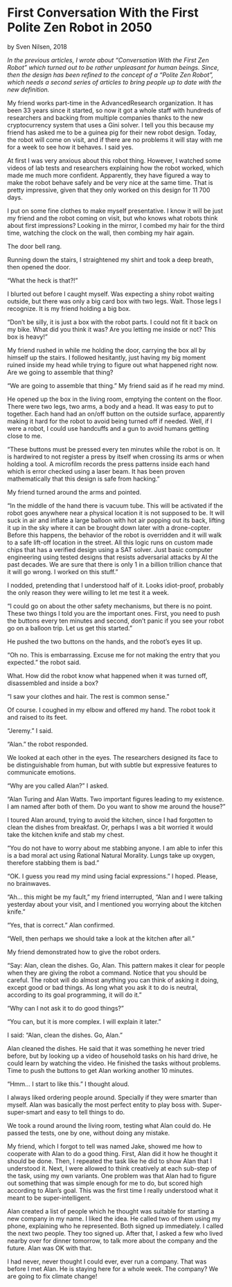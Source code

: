 # First Conversation With the First Polite Zen Robot in 2050
by Sven Nilsen, 2018

*In the previous articles, I wrote about “Conversation With the First Zen Robot” which turned out to be rather unpleasant for human beings. Since, then the design has been refined to the concept of a “Polite Zen Robot”, which needs a second series of articles to bring people up to date with the new definition.*

My friend works part-time in the AdvancedResearch organization. It has been 33 years since it started, so now it got a whole staff with hundreds of researchers and backing from multiple companies thanks to the new cryptocurrency system that uses a Gini solver. I tell you this because my friend has asked me to be a guinea pig for their new robot design. Today, the robot will come on visit, and if there are no problems it will stay with me for a week to see how it behaves. I said yes.

At first I was very anxious about this robot thing. However, I watched some videos of lab tests and researchers explaining how the robot worked, which made me much more confident. Apparently, they have figured a way to make the robot behave safely and be very nice at the same time. That is pretty impressive, given that they only worked on this design for 11 700 days.

I put on some fine clothes to make myself presentative. I know it will be just my friend and the robot coming on visit, but who knows what robots think about first impressions? Looking in the mirror, I combed my hair for the third time, watching the clock on the wall, then combing my hair again.

The door bell rang.

Running down the stairs, I straightened my shirt and took a deep breath, then opened the door.

“What the heck is that?!”

I blurted out before I caught myself. Was expecting a shiny robot waiting outside, but there was only a big card box with two legs. Wait. Those legs I recognize. It is my friend holding a big box.

“Don’t be silly, it is just a box with the robot parts. I could not fit it back on my bike. What did you think it was? Are you letting me inside or not? This box is heavy!”

My friend rushed in while me holding the door, carrying the box all by himself up the stairs. I followed hesitantly, just having my big moment ruined inside my head while trying to figure out what happened right now. Are we going to assemble that thing?

“We are going to assemble that thing.” My friend said as if he read my mind.

He opened up the box in the living room, emptying the content on the floor. There were two legs, two arms, a body and a head. It was easy to put to together. Each hand had an on/off button on the outside surface, apparently making it hard for the robot to avoid being turned off if needed. Well, if I were a robot, I could use handcuffs and a gun to avoid humans getting close to me.

“These buttons must be pressed every ten minutes while the robot is on. It is hardwired to not register a press by itself when crossing its arms or when holding a tool. A microfilm records the press patterns inside each hand which is error checked using a laser beam. It has been proven mathematically that this design is safe from hacking.”

My friend turned around the arms and pointed.

“In the middle of the hand there is vacuum tube. This will be activated if the robot goes anywhere near a physical location it is not supposed to be. It will suck in air and inflate a large balloon with hot air popping out its back, lifting it up in the sky where it can be brought down later with a drone-copter. Before this happens, the behavior of the robot is overridden and it will walk to a safe lift-off location in the street. All this logic runs on custom made chips that has a verified design using a SAT solver. Just basic computer engineering using tested designs that resists adversarial attacks by AI the past decades. We are sure that there is only 1 in a billion trillion chance that it will go wrong. I worked on this stuff.”

I nodded, pretending that I understood half of it. Looks idiot-proof, probably the only reason they were willing to let me test it a week.

“I could go on about the other safety mechanisms, but there is no point. These two things I told you are the important ones. First, you need to push the buttons every ten minutes and second, don’t panic if you see your robot go on a balloon trip. Let us get this started.”

He pushed the two buttons on the hands, and the robot’s eyes lit up.

“Oh no. This is embarrassing. Excuse me for not making the entry that you expected.” the robot said.

What. How did the robot know what happened when it was turned off, disassembled and inside a box?

“I saw your clothes and hair. The rest is common sense.”

Of course. I coughed in my elbow and offered my hand. The robot took it and raised to its feet.

“Jeremy.” I said.

“Alan.” the robot responded.

We looked at each other in the eyes. The researchers designed its face to be distinguishable from human, but with subtle but expressive features to communicate emotions.

“Why are you called Alan?” I asked.

“Alan Turing and Alan Watts. Two important figures leading to my existence. I am named after both of them. Do you want to show me around the house?”

I toured Alan around, trying to avoid the kitchen, since I had forgotten to clean the dishes from breakfast. Or, perhaps I was a bit worried it would take the kitchen knife and stab my chest.

“You do not have to worry about me stabbing anyone. I am able to infer this is a bad moral act using Rational Natural Morality. Lungs take up oxygen, therefore stabbing them is bad.”

“OK. I guess you read my mind using facial expressions.” I hoped. Please, no brainwaves.

“Ah... this might be my fault,” my friend interrupted, “Alan and I were talking yesterday about your visit, and I mentioned you worrying about the kitchen knife.”

“Yes, that is correct.” Alan confirmed.

“Well, then perhaps we should take a look at the kitchen after all.”

My friend demonstrated how to give the robot orders.

“Say: Alan, clean the dishes. Go, Alan. This pattern makes it clear for people when they are giving the robot a command. Notice that you should be careful. The robot will do almost anything you can think of asking it doing, except good or bad things. As long what you ask it to do is neutral, according to its goal programming, it will do it.”

“Why can I not ask it to do good things?”

“You can, but it is more complex. I will explain it later.”

I said: “Alan, clean the dishes. Go, Alan.”

Alan cleaned the dishes. He said that it was something he never tried before, but by looking up a video of household tasks on his hard drive, he could learn by watching the video. He finished the tasks without problems. Time to push the buttons to get Alan working another 10 minutes.

“Hmm... I start to like this.” I thought aloud.

I always liked ordering people around. Specially if they were smarter than myself. Alan was basically the most perfect entity to play boss with. Super-super-smart and easy to tell things to do.

We took a round around the living room, testing what Alan could do. He passed the tests, one by one, without doing any mistake.

My friend, which I forgot to tell was named Jake, showed me how to cooperate with Alan to do a good thing. First, Alan did it how he thought it should be done. Then, I repeated the task like he did to show Alan that I understood it. Next, I were allowed to think creatively at each sub-step of the task, using my own variants. One problem was that Alan had to figure out something that was simple enough for me to do, but scored high according to Alan’s goal. This was the first time I really understood what it meant to be super-intelligent.

Alan created a list of people which he thought was suitable for starting a new company in my name. I liked the idea. He called two of them using my phone, explaining who he represented. Both signed up immediately. I called the next two people. They too signed up. After that, I asked a few who lived nearby over for dinner tomorrow, to talk more about the company and the future. Alan was OK with that.

I had never, never thought I could ever, ever run a company. That was before I met Alan. He is staying here for a whole week. The company? We are going to fix climate change!
